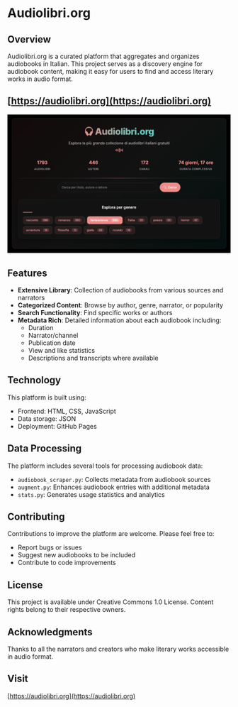 # Audiolibri.org

## Overview
Audiolibri.org is a curated platform that aggregates and organizes audiobooks in Italian. This project serves as a discovery engine for audiobook content, making it easy for users to find and access literary works in audio format.

## [https://audiolibri.org](https://audiolibri.org)

![screenshot](https://github.com/fabriziosalmi/audiolibri/blob/main/screenshot.png?raw=true)

## Features
- **Extensive Library**: Collection of audiobooks from various sources and narrators
- **Categorized Content**: Browse by author, genre, narrator, or popularity
- **Search Functionality**: Find specific works or authors
- **Metadata Rich**: Detailed information about each audiobook including:
  - Duration
  - Narrator/channel
  - Publication date
  - View and like statistics
  - Descriptions and transcripts where available

## Technology
This platform is built using:
- Frontend: HTML, CSS, JavaScript
- Data storage: JSON
- Deployment: GitHub Pages

## Data Processing
The platform includes several tools for processing audiobook data:
- `audiobook_scraper.py`: Collects metadata from audiobook sources
- `augment.py`: Enhances audiobook entries with additional metadata
- `stats.py`: Generates usage statistics and analytics

## Contributing
Contributions to improve the platform are welcome. Please feel free to:
- Report bugs or issues
- Suggest new audiobooks to be included
- Contribute to code improvements

## License
This project is available under Creative Commons 1.0 License. Content rights belong to their respective owners.

## Acknowledgments
Thanks to all the narrators and creators who make literary works accessible in audio format.

## Visit
[https://audiolibri.org](https://audiolibri.org)
